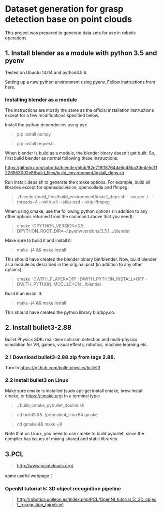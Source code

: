 # Dataset generation for grasp detection base on point clouds

This project was prepared to generate data sets for use in robotic operations.


## 1. Install blender as a module with python 3.5 and pyenv

Tested on Ubuntu 14.04 and python3.5.6.

Setting up a new python environment using pyenv, Follow instructions from here.

### Installing blender as a module
The instructions are mostly the same as the official installation instructions except for a few modifications specified below.

Install the python dependecies using pip:

> pip install numpy

> pip install requests
  
When blender is build as a module, the blender binary doesn't get built. So, first build blender as normal following these instructions. 

  https://github.com/sobotka/blender/blob/82e719ff8764da6c48ba3de4e5c11226953002e8/build_files/build_environment/install_deps.sh

Run install_deps.sh to generate the cmake options. For example, build all libraries except for opensubdivision, opencollada and ffmpeg:

> ./blender/build_files/build_environment/install_deps.sh --source ./ --threads=4 --with-all --skip-osd --skip-ffmpeg
  
When using cmake, use the following python options (in addition to any other options returned from the command above that you need):

>  cmake -DPYTHON_VERSION=3.5 -DPYTHON_ROOT_DIR=~/.pyenv/versions/3.5.1 ../blender

Make sure to build it and install it:

>  make -j4 &&  make install
  
This should have created the blender binary bin/blender. Now, build blender as a module as described in the original post (in addition to any other options):

>  cmake -DWITH_PLAYER=OFF -DWITH_PYTHON_INSTALL=OFF -DWITH_PYTHON_MODULE=ON ../blender

Build it an install it:

>  make -j4 &&  make install

This should have created the python library bin/bpy.so.

## 2. Install bullet3-2.88
Bullet Physics SDK: real-time collision detection and multi-physics simulation for VR, games, visual effects, robotics, machine learning etc.

### 2.1 Download bullet3-2.88.zip from tags 2.88.

Turn to https://github.com/bulletphysics/bullet3

### 2.2 install bullet3 on Linux 
Make sure cmake is installed (sudo apt-get install cmake, brew install cmake, or https://cmake.org)
In a terminal type:

>  ./build_cmake_pybullet_double.sh

> cd build3 && ./premake4_linux64 gmake

> cd gmake && make -j8
  
  Note that on Linux, you need to use cmake to build pybullet, since the compiler has issues of mixing shared and static libraries.
  

## 3.PCL 
> http://www.pointclouds.org/

some useful webpage：
### OpenNI tutorial 5: 3D object recognition pipeline
> http://robotica.unileon.es/index.php/PCL/OpenNI_tutorial_5:_3D_object_recognition_(pipeline)
